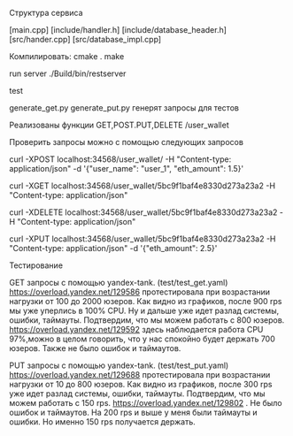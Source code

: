 Структура сервиса

[main.cpp]
[include/handler.h]
[include/database_header.h]
[src/hander.cpp]
[src/database_impl.cpp]


Компилировать:
cmake .
make

run server 
./Build/bin/restserver

test

generate_get.py generate_put.py генерят запросы для тестов 

Реализованы функции GET,POST.PUT,DELETE /user_wallet

Проверить запросы можно с помощью следующих запросов

curl -XPOST localhost:34568/user_wallet/ -H "Content-type: application/json" -d '{"user_name": "user_1", "eth_amount": 1.5}'

curl -XGET localhost:34568/user_wallet/5bc9f1baf4e8330d273a23a2 -H "Content-type: application/json"

curl -XDELETE localhost:34568/user_wallet/5bc9f1baf4e8330d273a23a2 -H "Content-type: application/json"

curl -XPUT localhost:34568/user_wallet/5bc9f1baf4e8330d273a23a2 -H "Content-type: application/json" -d '{"eth_amount": 2.5}'


Тестирование

GET запросы с помощью yandex-tank. (test/test_get.yaml)
https://overload.yandex.net/129586 протестировала при возрастании нагрузки от 100 до 2000 юзеров. Как видно из графиков, после 900 rps мы уже уперлись в 100% CPU. Ну и дальше уже идет разлад системы, ошибки, таймауты.
Подтвердим, что мы можем работать с 800 юзеров. https://overload.yandex.net/129592 здесь наблюдается работа CPU 97%,можно в целом говорить, что у нас спокойно будет держать 700 юзеров. Также не было ошибок и таймаутов.

PUT запросы с помощью yandex-tank. (test/test_put.yaml)
https://overload.yandex.net/129688 протестировала при возрастании нагрузки от 10 до 800 юзеров. Как видно из графиков, после 300 rps уже идет разлад системы, ошибки, таймауты.
Подтвердим, что мы можем работать с 150 rps. https://overload.yandex.net/129802 . Не было ошибок и таймаутов. На 200 rps и выше у меня были таймауты и ошибки. Но именно 150 rps получается держать.
